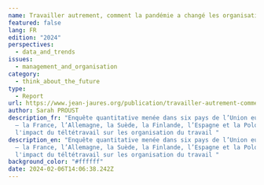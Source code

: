 ```yaml
---
name: Travailler autrement, comment la pandémie a changé les organisations du travail
featured: false
lang: FR
edition: "2024"
perspectives:
  - data_and_trends
issues:
  - management_and_organisation
category:
  - think_about_the_future
type:
  - Report
url: https://www.jean-jaures.org/publication/travailler-autrement-comment-la-pandemie-a-change-les-organisations-du-travail-en-europe/
author: Sarah PROUST
description_fr: "Enquête quantitative menée dans six pays de l’Union européenne
  – la France, l’Allemagne, la Suède, la Finlande, l’Espagne et la Pologne - sur
  l'impact du téltétravail sur les organisation du travail "
description_en: "Enquête quantitative menée dans six pays de l’Union européenne
  – la France, l’Allemagne, la Suède, la Finlande, l’Espagne et la Pologne - sur
  l'impact du téltétravail sur les organisation du travail "
background_color: "#ffffff"
date: 2024-02-06T14:06:38.242Z
---
```


